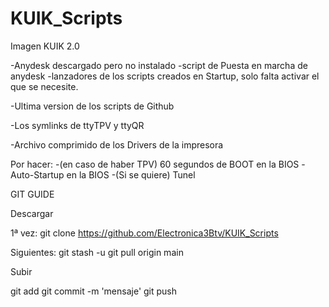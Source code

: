 # KUIK_Scripts
Imagen KUIK 2.0

-Anydesk descargado pero no instalado
-script de Puesta en marcha de anydesk
-lanzadores de los scripts creados en Startup, solo falta activar el que se necesite.

-Ultima version de los scripts de Github

-Los symlinks de ttyTPV y ttyQR

-Archivo comprimido de los Drivers de la impresora


Por hacer:
	-(en caso de haber TPV) 60 segundos de BOOT en la BIOS
	-Auto-Startup en la BIOS
	-(Si se quiere) Tunel




GIT GUIDE

Descargar

1ª vez:  	git clone https://github.com/Electronica3Btv/KUIK_Scripts

Siguientes: git stash -u
            git pull origin main

Subir

git add <file>
git commit -m 'mensaje'
git push